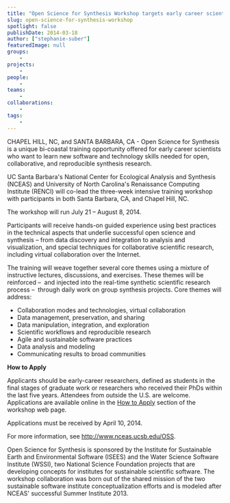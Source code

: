 ```yaml
---
title: "Open Science for Synthesis Workshop targets early career scientists"
slug: open-science-for-synthesis-workshop
spotlight: false
publishDate: 2014-03-18
author: ["stephanie-suber"]
featuredImage: null
groups:
    - 
projects:
    - 
people:
    - 
teams: 
    - 
collaborations:
    - 
tags:
    - 
---
```

CHAPEL HILL, NC, and SANTA BARBARA, CA - Open Science for Synthesis is a unique bi-coastal training opportunity offered for early career scientists who want to learn new software and technology skills needed for open, collaborative, and reproducible synthesis research.

UC Santa Barbara's National Center for Ecological Analysis and Synthesis (NCEAS) and University of North Carolina's Renaissance Computing Institute (RENCI) will co-lead the three-week intensive training workshop with participants in both Santa Barbara, CA, and Chapel Hill, NC.

The workshop will run July 21 – August 8, 2014.

Participants will receive hands-on guided experience using best practices in the technical aspects that underlie successful open science and synthesis – from data discovery and integration to analysis and visualization, and special techniques for collaborative scientific research, including virtual collaboration over the Internet.

The training will weave together several core themes using a mixture of instructive lectures, discussions, and exercises. These themes will be reinforced –  and injected into the real-time synthetic scientific research process –  through daily work on group synthesis projects. Core themes will address:
<ul>
	<li>Collaboration modes and technologies, virtual collaboration</li>
	<li>Data management, preservation, and sharing</li>
	<li>Data manipulation, integration, and exploration</li>
	<li>Scientific workflows and reproducible research</li>
	<li>Agile and sustainable software practices</li>
	<li>Data analysis and modeling</li>
	<li>Communicating results to broad communities</li>
</ul>
<b>How to Apply</b>

Applicants should be early-career researchers, defined as students in the final stages of graduate work or researchers who received their PhDs within the last five years. Attendees from outside the U.S. are welcome. Applications are available online in the <a href="https://www.nceas.ucsb.edu/OSS#how-to-apply" target="_blank">How to Apply</a> section of the workshop web page.

Applications must be received by April 10, 2014.

For more information, see <a href="http://www.nceas.ucsb.edu/OSS" target="_blank">http://www.nceas.ucsb.edu/OSS</a>.

Open Science for Synthesis is sponsored by the Institute for Sustainable Earth and Environmental Software (ISEES) and the Water Science Software Institute (WSSI), two National Science Foundation projects that are developing concepts for institutes for sustainable scientific software. The workshop collaboration was born out of the shared mission of the two sustainable software institute conceptualization efforts and is modeled after NCEAS' successful Summer Institute 2013.
